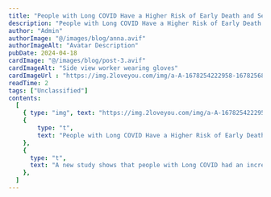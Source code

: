 ```yaml
---
title: "People with Long COVID Have a Higher Risk of Early Death and Serious Disease"
description: "People with Long COVID Have a Higher Risk of Early Death and Serious Disease"
author: "Admin"
authorImage: "@/images/blog/anna.avif"
authorImageAlt: "Avatar Description"
pubDate: 2024-04-18
cardImage: "@/images/blog/post-3.avif"
cardImageAlt: "Side view worker wearing gloves"
cardImageUrl : "https://img.2loveyou.com/img/a-A-1678254222958-1678256843744.jpg"
readTime: 2
tags: ["Unclassified"]
contents:
  [
    { type: "img", text: "https://img.2loveyou.com/img/a-A-1678254222958-1678256843744.jpg" },
    { 
        type: "t", 
        text: "People with Long COVID Have a Higher Risk of Early Death and Serious Disease"
    },
    {
      type: "t",
      text: "A new study shows that people with Long COVID had an increased risk of dying and developing serious health problems compared to people who never had COVID-19.\n\nLong COVID means that symptom lasts weeks, months, or longer. Some symptoms\u2014like fatigue, cognitive dysfunction, and chronic pain\u2014affect patients\u2019 daily lives, while others\u2014like organ damage\u2014linger beneath the surface, potentially causing serious illness later on. The new study looks at the latter.\n\nIn the year after their COVID-19 diagnoses, people with Long COVID were significantly more likely to seek care for health problems including irregular heartbeats, blood clots, strokes, heart disease, heart failure, and respiratory disease. Irregular heartbeats and chronic obstructive pulmonary disease (COPD) were the most commonly treated conditions among people with Long COVID.\n\nPeople who were hospitalized with COVID-19 when they first got sick were especially likely to later have health problems. More than half got treatment for irregular heartbeats, more than 40% got treatment for COPD, and almost 30% got treatment for heart disease.\n\nAlmost 3% of the people with Long COVID died in the year after their initial COVID-19 cases, compared to just over 1% of the people who hadn\u2019t been diagnosed with COVID-19.\n\nThere are a few caveats to the research. First, health records aren\u2019t a perfect data source because they only include people who sought medical care, which excludes people who either didn\u2019t have access or were well enough to manage their symptoms at home; health records also may not reflect every symptom someone experiences. Second, the study looked at people who got COVID-19 in 2020, before vaccines were available. While vaccines do not entirely prevent Long COVID, they reduce the risk of developing it. Finally, it\u2019s possible that some people had COVID-19 but didn\u2019t know it.\n\nThe study adds more support to an increasingly solid conclusion: COVID-19 leaves its mark on the body in myriad ways, some of which last far longer\u2014and are more serious\u2014than a few days of flu-like symptoms."
    },
  ]
---
```

